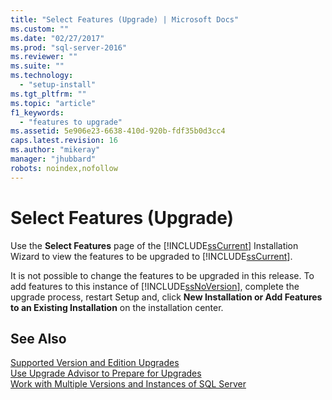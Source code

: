 ```yaml
---
title: "Select Features (Upgrade) | Microsoft Docs"
ms.custom: ""
ms.date: "02/27/2017"
ms.prod: "sql-server-2016"
ms.reviewer: ""
ms.suite: ""
ms.technology: 
  - "setup-install"
ms.tgt_pltfrm: ""
ms.topic: "article"
f1_keywords: 
  - "features to upgrade"
ms.assetid: 5e906e23-6638-410d-920b-fdf35b0d3cc4
caps.latest.revision: 16
ms.author: "mikeray"
manager: "jhubbard"
robots: noindex,nofollow
---
```

# Select Features (Upgrade)
  Use the **Select Features** page of the [!INCLUDE[ssCurrent](../a9notintoc/includes/sscurrent-md.md)] Installation Wizard to view the features to be upgraded to [!INCLUDE[ssCurrent](../a9notintoc/includes/sscurrent-md.md)].  
  
 It is not possible to change the features to be upgraded in this release. To add features to this instance of [!INCLUDE[ssNoVersion](../a9notintoc/includes/ssnoversion-md.md)], complete the upgrade process, restart Setup and, click **New Installation or Add Features to an Existing Installation** on the installation center.  
  
## See Also  
 [Supported Version and Edition Upgrades](../database-engine/install/windows/supported-version-and-edition-upgrades.md)   
 [Use Upgrade Advisor to Prepare for Upgrades](http://msdn.microsoft.com/en-us/d85b0833-ddeb-42e3-9397-97ea60d521b7)   
 [Work with Multiple Versions and Instances of SQL Server](../sql-server/install/work-with-multiple-versions-and-instances-of-sql-server.md)  
  
  
